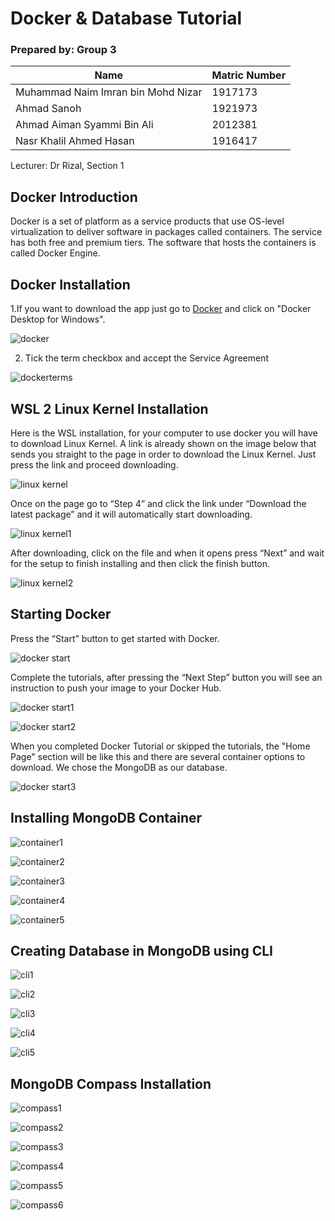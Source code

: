 # Docker & Database Tutorial
### Prepared by: Group 3
Name| Matric Number
------------ | -------------
Muhammad Naim Imran bin Mohd Nizar | 1917173
Ahmad Sanoh |  1921973
Ahmad Aiman Syammi Bin Ali | 2012381
Nasr Khalil Ahmed Hasan |  1916417

Lecturer: Dr Rizal, Section 1

## Docker Introduction
Docker is a set of platform as a service products that use OS-level virtualization to deliver software in packages called containers. The service has both free and premium tiers. The software that hosts the containers is called Docker Engine.

## Docker Installation
1.If you want to download the app just go to [Docker](https://docs.docker.com/desktop/windows/install/) and click on "Docker Desktop for Windows".

![docker](https://user-images.githubusercontent.com/76858112/174468652-24116d06-72e5-43c8-9dbe-4127086a4c38.png)

2. Tick the term checkbox and accept the Service Agreement

![dockerterms](https://user-images.githubusercontent.com/76858112/174468667-c809befa-c51e-42f2-95cb-c2e8a0a09122.png)


## WSL 2 Linux Kernel Installation 
Here is the WSL installation, for your computer to use docker you will have to download Linux Kernel. A link is already shown on the image below that sends you straight to the page in order to download the Linux Kernel. Just press the link and proceed downloading.

![linux kernel](https://user-images.githubusercontent.com/76858112/174470589-88490dcb-5abb-4fe7-8321-bac8654eadbd.png)

Once on the page go to “Step 4” and click the link under “Download the latest package” and it will automatically start downloading.

![linux kernel1](https://user-images.githubusercontent.com/76858112/174470657-4fbc3968-24d5-4df2-8180-684eee00d6cc.png)

After downloading, click on the file and when it opens press “Next”  and wait for the setup to finish installing and then click the finish button.

![linux kernel2](https://user-images.githubusercontent.com/76858112/174470690-37eca532-636e-4896-9e19-8eb4d13c6367.png)

## Starting Docker
Press the “Start” button to get started with Docker.

![docker start](https://user-images.githubusercontent.com/76858112/174470864-0fe3ae66-bdd7-4b55-8d67-044b444f8dcb.png)

Complete the tutorials, after pressing the “Next Step” button you will see an instruction to push your image to your Docker Hub.

![docker start1](https://user-images.githubusercontent.com/76858112/174470963-f23f5d83-4b0f-467e-8ad9-0efffaf51bbd.png)

![docker start2](https://user-images.githubusercontent.com/76858112/174470976-2d536229-c44f-4576-a202-93db19bec326.png)

When you completed Docker Tutorial or skipped the tutorials, the "Home Page" section will be like this and there are several container options to download.
We chose the MongoDB as our database.

![docker start3](https://user-images.githubusercontent.com/76858112/174471016-80520633-47f1-47c3-9bf8-19408c7977fb.png)


## Installing MongoDB Container

![container1](https://user-images.githubusercontent.com/76858112/174485270-c5c77f93-4d8b-4fee-97c9-f5db444d5187.png)

![container2](https://user-images.githubusercontent.com/76858112/174485283-98a60091-c400-472c-a650-bcfa98cc640c.png)

![container3](https://user-images.githubusercontent.com/76858112/174485304-4b59e009-43aa-4b02-8993-1cb760eb1a08.png)

![container4](https://user-images.githubusercontent.com/76858112/174485312-4911fdee-f755-44a2-ae75-dc536979f278.png)

![container5](https://user-images.githubusercontent.com/76858112/174485336-4c0139be-38a8-4104-9880-b48ff4317f76.png)


## Creating Database in MongoDB using CLI

![cli1](https://user-images.githubusercontent.com/76858112/174485416-ba055e92-502e-46f3-8b1e-4ef7647fda61.png)

![cli2](https://user-images.githubusercontent.com/76858112/174485424-98674acf-106d-4b31-ad0b-68e86b15fa6d.png)

![cli3](https://user-images.githubusercontent.com/76858112/174485431-4128fb1f-3fa7-450c-97aa-824383c23d37.png)

![cli4](https://user-images.githubusercontent.com/76858112/174485436-c817de36-2b31-4c32-b8f6-87c2ad63777a.png)

![cli5](https://user-images.githubusercontent.com/76858112/174485440-a29dceaa-e61f-498b-9d77-157dd1524366.png)

## MongoDB Compass Installation

![compass1](https://user-images.githubusercontent.com/76858112/174485523-b72cf459-6881-4fcf-972f-a27b21bfee6d.png)

![compass2](https://user-images.githubusercontent.com/76858112/174485526-7ee81a79-b271-4d4e-8bc9-c10d30e178fb.png)

![compass3](https://user-images.githubusercontent.com/76858112/174485533-8a070226-1120-469f-86aa-bcdc600646bc.png)

![compass4](https://user-images.githubusercontent.com/76858112/174485538-a33b2414-a51d-42aa-b91f-44c136540692.png)

![compass5](https://user-images.githubusercontent.com/76858112/174485539-b1c918d0-7dd8-430d-b481-69817958b460.png)

![compass6](https://user-images.githubusercontent.com/76858112/174485540-8912b870-902c-4c67-820c-46255b960abb.png)











